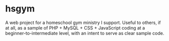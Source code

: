 # hsgym
A web project for a homeschool gym ministry I support. Useful to others, if at all, as a sample of PHP + MySQL + CSS + JavaScript coding at a beginner-to-intermediate level, with an intent to serve as clear sample code. 
